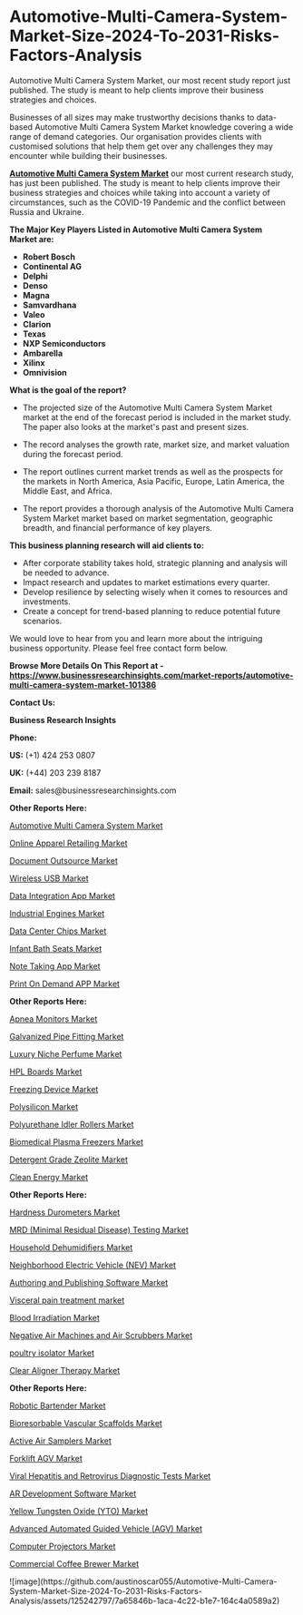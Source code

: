# Automotive-Multi-Camera-System-Market-Size-2024-To-2031-Risks-Factors-Analysis
Automotive Multi Camera System Market, our most recent study report just published. The study is meant to help clients improve their business strategies and choices.
<p>Businesses of all sizes may make trustworthy decisions thanks to data-based Automotive Multi Camera System Market knowledge covering a wide range of demand categories. Our organisation provides clients with customised solutions that help them get over any challenges they may encounter while building their businesses.</p><p><strong><a href="https://www.businessresearchinsights.com/market-reports/automotive-multi-camera-system-market-101386">Automotive Multi Camera System Market</a></strong>&nbsp;our most current research study, has just been published. The study is meant to help clients improve their business strategies and choices while taking into account a variety of circumstances, such as the COVID-19 Pandemic and the conflict between Russia and Ukraine.</p><p><strong>The Major Key Players Listed in Automotive Multi Camera System Market&nbsp;are:</strong></p><p><strong><ul><li>Robert Bosch<li>Continental AG<li>Delphi<li>Denso<li>Magna<li>Samvardhana<li>Valeo<li>Clarion<li>Texas<li>NXP Semiconductors<li>Ambarella<li>Xilinx<li>Omnivision</ul></strong></p><p><strong>What is the goal of the report?</strong></p><ul><li><p>The projected size of the Automotive Multi Camera System Market market at the end of the forecast period is included in the market study. The paper also looks at the market's past and present sizes.&nbsp;</p></li><li><p>The record analyses the growth rate, market size, and market valuation during the forecast period.</p></li><li><p>The report outlines current market trends as well as the prospects for the markets in North America, Asia Pacific, Europe, Latin America, the Middle East, and Africa.</p></li><li><p>The report provides a thorough analysis of the Automotive Multi Camera System Market market based on market segmentation, geographic breadth, and financial performance of key players.</p></li></ul><p><strong>This business planning research will aid clients to:</strong></p><ul><li>After corporate stability takes hold, strategic planning and analysis will be needed to advance.</li><li>Impact research and updates to market estimations every quarter.</li><li>Develop resilience by selecting wisely when it comes to resources and investments.</li><li>Create a concept for trend-based planning to reduce potential future scenarios.</li></ul><p>We would love to hear from you and learn more about the intriguing business opportunity. Please feel free contact form below.</p><p><strong>Browse More Details On This Report at&nbsp;- <a href="https://www.businessresearchinsights.com/market-reports/automotive-multi-camera-system-market-101386">https://www.businessresearchinsights.com/market-reports/automotive-multi-camera-system-market-101386</a></strong></p><p><strong>Contact Us:&nbsp;</strong></p><p><strong>Business Research Insights</strong></p><p><strong>Phone:</strong></p><p><strong>US:</strong>&nbsp;(+1) 424 253 0807</p><p><strong>UK:</strong>&nbsp;(+44) 203 239 8187</p><p><strong>Email:</strong> sales@businessresearchinsights.com</p><p><strong>Other Reports Here:</strong></p><p><a href="https://www.businessresearchinsights.com/market-reports/automotive-multi-camera-system-market-101386 ">Automotive Multi Camera System Market </a></p><p><a href=" https://www.businessresearchinsights.com/market-reports/online-apparel-retailing-market-102435">Online Apparel Retailing Market</a></p><p><a href=" https://www.businessresearchinsights.com/market-reports/document-outsource-market-102611">Document Outsource Market</a></p><p><a href="https://www.businessresearchinsights.com/market-reports/wireless-usb-market-103342">Wireless USB Market</a></p><p><a href="https://www.businessresearchinsights.com/market-reports/data-integration-app-market-103946">Data Integration App Market</a></p><p><a href="https://www.businessresearchinsights.com/market-reports/industrial-engines-market-104693">Industrial Engines Market</a></p><p><a href="https://www.businessresearchinsights.com/market-reports/data-center-chips-market-105204">Data Center Chips Market</a></p><p><a href="https://www.businessresearchinsights.com/market-reports/infant-bath-seats-market-105686">Infant Bath Seats Market</a></p><p><a href="https://www.businessresearchinsights.com/market-reports/note-taking-app-market-106125">Note Taking App Market</a></p><p><a href="https://www.businessresearchinsights.com/market-reports/print-on-demand-app-market-107227">Print On Demand APP Market</a></p><p><strong>Other Reports Here:</strong></p><p><a href="https://www.businessresearchinsights.com/market-reports/apnea-monitors-market-102281 ">Apnea Monitors Market </a></p><p><a href=" https://www.businessresearchinsights.com/market-reports/galvanized-pipe-fitting-market-102479">Galvanized Pipe Fitting Market</a></p><p><a href=" https://www.businessresearchinsights.com/market-reports/luxury-niche-perfume-market-102655">Luxury Niche Perfume Market</a></p><p><a href="https://www.businessresearchinsights.com/market-reports/hpl-boards-market-103386">HPL Boards Market</a></p><p><a href="https://www.businessresearchinsights.com/market-reports/freezing-device-market-104020">Freezing Device Market</a></p><p><a href="https://www.businessresearchinsights.com/market-reports/polysilicon-market-104802">Polysilicon Market</a></p><p><a href="https://www.businessresearchinsights.com/market-reports/polyurethane-idler-rollers-market-105354">Polyurethane Idler Rollers Market</a></p><p><a href="https://www.businessresearchinsights.com/market-reports/biomedical-plasma-freezers-market-105795">Biomedical Plasma Freezers Market</a></p><p><a href="https://www.businessresearchinsights.com/market-reports/detergent-grade-zeolite-market-106235">Detergent Grade Zeolite Market</a></p><p><a href="https://www.businessresearchinsights.com/market-reports/clean-energy-market-107359">Clean Energy Market</a></p><p><strong>Other Reports Here:</strong></p><p><a href="https://www.businessresearchinsights.com/market-reports/hardness-durometers-market-102346 ">Hardness Durometers Market </a></p><p><a href=" https://www.businessresearchinsights.com/market-reports/mrd-minimal-residual-disease-testing-market-102523">MRD (Minimal Residual Disease) Testing Market</a></p><p><a href=" https://www.businessresearchinsights.com/market-reports/household-dehumidifiers-market-103254">Household Dehumidifiers Market</a></p><p><a href="https://www.businessresearchinsights.com/market-reports/neighborhood-electric-vehicle-nev-market-103815">Neighborhood Electric Vehicle (NEV) Market</a></p><p><a href="https://www.businessresearchinsights.com/market-reports/authoring-and-publishing-software-market-104093">Authoring and Publishing Software Market</a></p><p><a href="https://www.businessresearchinsights.com/market-reports/visceral-pain-treatment-market-104912">Visceral pain treatment market</a></p><p><a href="https://www.businessresearchinsights.com/market-reports/blood-irradiation-market-105464">Blood Irradiation Market</a></p><p><a href="https://www.businessresearchinsights.com/market-reports/negative-air-machines-and-air-scrubbers-market-105905">Negative Air Machines and Air Scrubbers Market</a></p><p><a href="https://www.businessresearchinsights.com/market-reports/poultry-isolator-market-106344">poultry isolator Market</a></p><p><a href="https://www.businessresearchinsights.com/market-reports/clear-aligner-therapy-market-107491">Clear Aligner Therapy Market</a></p><p><strong>Other Reports Here:</strong></p><p><a href="https://www.businessresearchinsights.com/market-reports/robotic-bartender-market-102391 ">Robotic Bartender Market </a></p><p><a href=" https://www.businessresearchinsights.com/market-reports/bioresorbable-vascular-scaffolds-market-102567">Bioresorbable Vascular Scaffolds Market</a></p><p><a href=" https://www.businessresearchinsights.com/market-reports/active-air-samplers-market-103298">Active Air Samplers Market</a></p><p><a href="https://www.businessresearchinsights.com/market-reports/forklift-agv-market-103873">Forklift AGV Market</a></p><p><a href="https://www.businessresearchinsights.com/market-reports/viral-hepatitis-and-retrovirus-diagnostic-tests-market-104582">Viral Hepatitis and Retrovirus Diagnostic Tests Market</a></p><p><a href="https://www.businessresearchinsights.com/market-reports/ar-development-software-market-105156">AR Development Software Market</a></p><p><a href="https://www.businessresearchinsights.com/market-reports/yellow-tungsten-oxide-yto-market-105572">Yellow Tungsten Oxide (YTO) Market</a></p><p><a href="https://www.businessresearchinsights.com/market-reports/advanced-automated-guided-vehicle-agv-market-106014">Advanced Automated Guided Vehicle (AGV) Market</a></p><p><a href="https://www.businessresearchinsights.com/market-reports/computer-projectors-market-107095">Computer Projectors Market</a></p><p><a href="https://www.businessresearchinsights.com/market-reports/commercial-coffee-brewer-market-107652">Commercial Coffee Brewer Market</a></p>
![image](https://github.com/austinoscar055/Automotive-Multi-Camera-System-Market-Size-2024-To-2031-Risks-Factors-Analysis/assets/125242797/7a65846b-1aca-4c22-b1e7-164c4a0589a2)
